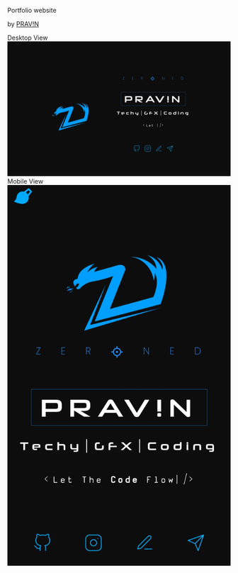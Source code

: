 Portfolio website

by  <a href="https://github.com/amsynist" rel="amsynist">PRAV!N</a>

Desktop View
 <a href="https://amsynist.github.io/" rel="amsynist">![](img/portfolio.jpg)</a>
Mobile View
<a href="https://amsynist.github.io/" rel="amsynist">![](img/portfoliomob.jpg)</a>
